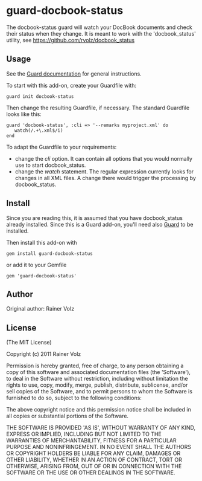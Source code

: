 guard-docbook-status
===========

The docbook-status guard will watch your DocBook documents and check
their status when they change. It is meant to work with the
'docbook_status'  utility, see https://github.com/rvolz/docbook_status

Usage
--------

See the [Guard documentation](https://github.com/guard/guard#readme) for general instructions.

To start with this add-on, create your Guardfile with:

    guard init docbook-status

Then change the resulting Guardfile, if necessary. The standard Guardfile looks like this:

    guard 'docbook-status', :cli => '--remarks myproject.xml' do
       watch(/.+\.xml$/i)
    end

To adapt the Guardfile to your requirements:

* change the _cli_ option. It can contain all options that you would normally use to start docbook_status.
* change the _watch_ statement. The regular expression currently looks for changes in all XML files. A change there would trigger the processing by docbook_status.

Install
-------

Since you are reading this, it is assumed that you have docbook_status already installed. Since this is a Guard add-on, you'll need also [Guard](https://github.com/guard/guard) to be installed. 

Then install this add-on with

    gem install guard-docbook-status

or add it to your Gemfile

    gem 'guard-docbook-status'


Author
------

Original author: Rainer Volz

License
-------

(The MIT License) 

Copyright (c) 2011 Rainer Volz

Permission is hereby granted, free of charge, to any person obtaining
a copy of this software and associated documentation files (the
'Software'), to deal in the Software without restriction, including
without limitation the rights to use, copy, modify, merge, publish,
distribute, sublicense, and/or sell copies of the Software, and to
permit persons to whom the Software is furnished to do so, subject to
the following conditions:

The above copyright notice and this permission notice shall be
included in all copies or substantial portions of the Software.

THE SOFTWARE IS PROVIDED 'AS IS', WITHOUT WARRANTY OF ANY KIND,
EXPRESS OR IMPLIED, INCLUDING BUT NOT LIMITED TO THE WARRANTIES OF
MERCHANTABILITY, FITNESS FOR A PARTICULAR PURPOSE AND NONINFRINGEMENT.
IN NO EVENT SHALL THE AUTHORS OR COPYRIGHT HOLDERS BE LIABLE FOR ANY
CLAIM, DAMAGES OR OTHER LIABILITY, WHETHER IN AN ACTION OF CONTRACT,
TORT OR OTHERWISE, ARISING FROM, OUT OF OR IN CONNECTION WITH THE
SOFTWARE OR THE USE OR OTHER DEALINGS IN THE SOFTWARE.

